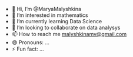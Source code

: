 - 👋 Hi, I’m @MaryaMalyshkina
- 👀 I’m interested in mathematics
- 🌱 I’m currently learning Data Science
- 💞️ I’m looking to collaborate on data analysys
- 📫 How to reach me malyshkinamv@gmail.com
- 😄 Pronouns: ...
- ⚡ Fun fact: ...

<!---
MaryaMalyshkina/MaryaMalyshkina is a ✨ special ✨ repository because its `README.md` (this file) appears on your GitHub profile.
You can click the Preview link to take a look at your changes.
--->
